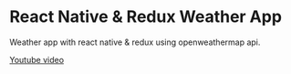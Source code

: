 # React Native & Redux Weather App 

Weather app with react native & redux using openweathermap api.

[Youtube video](https://youtu.be/Af36ojofSQE)
